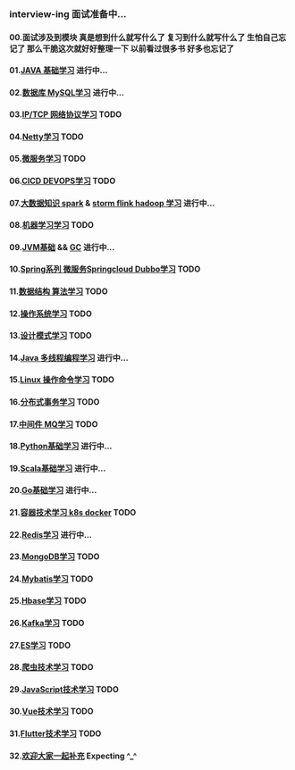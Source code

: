 ### interview-ing 面试准备中...
#### 00.面试涉及到模块  真是想到什么就写什么了  复习到什么就写什么了  生怕自己忘记了  那么干脆这次就好好整理一下  以前看过很多书  好多也忘记了
#### 01.[JAVA 基础学习](https://github.com/licslan/interview-ing/blob/master/JAVA.md) 进行中... 
#### 02.[数据库 MySQL学习](https://github.com/licslan/interview-ing/blob/master/MySQL.md) 进行中... 
#### 03.[IP/TCP 网络协议学习](https://www.licslan.com) TODO
#### 04.[Netty学习](https://github.com/licslan/interview-ing/blob/master/NETTY.md) TODO
#### 05.[微服务学习](https://www.licslan.com) TODO
#### 06.[CICD DEVOPS学习](https://www.licslan.com) TODO
#### 07.[大数据知识 spark](https://github.com/licslan/interview-ing/blob/master/SPARK.md) & [storm flink hadoop 学习](https://www.licslan.com) 进行中...
#### 08.[机器学习学习](https://www.licslan.com) TODO
#### 09.[JVM基础](https://github.com/licslan/interview-ing/blob/master/JVM.md) && [GC](https://github.com/licslan/interview-ing/blob/master/GC.md) 进行中...
#### 10.[Spring系列 微服务Springcloud Dubbo学习](https://www.licslan.com) TODO
#### 11.[数据结构 算法学习](https://www.licslan.com) TODO
#### 12.[操作系统学习](https://www.licslan.com) TODO
#### 13.[设计模式学习](https://www.licslan.com) TODO
#### 14.[Java 多线程编程学习](https://github.com/licslan/interview-ing/blob/master/MULTI-THREAD.md) 进行中...
#### 15.[Linux 操作命令学习](https://www.licslan.com) TODO
#### 16.[分布式事务学习](https://www.licslan.com) TODO
#### 17.[中间件 MQ学习](https://www.licslan.com) TODO
#### 18.[Python基础学习](https://github.com/licslan/interview-ing/blob/master/PYTHON.md) 进行中...
#### 19.[Scala基础学习](https://github.com/licslan/interview-ing/blob/master/SCALA.md) 进行中...
#### 20.[Go基础学习](https://github.com/licslan/interview-ing/blob/master/GO.md) 进行中...
#### 21.[容器技术学习 k8s docker](https://github.com/licslan/interview-ing/blob/master/DOCKER.md) TODO
#### 22.[Redis学习](https://github.com/licslan/interview-ing/blob/master/REDIS.md) 进行中...
#### 23.[MongoDB学习](https://www.licslan.com) TODO
#### 24.[Mybatis学习](https://blog.mybatis.org/) TODO
#### 25.[Hbase学习](https://www.licslan.com) TODO
#### 26.[Kafka学习](https://www.licslan.com) TODO
#### 27.[ES学习](https://www.licslan.com) TODO
#### 28.[爬虫技术学习](https://www.licslan.com) TODO
#### 29.[JavaScript技术学习](https://www.licslan.com) TODO
#### 30.[Vue技术学习](https://www.licslan.com) TODO
#### 31.[Flutter技术学习](https://www.licslan.com) TODO
#### 32.[欢迎大家一起补充](https://www.baidu.com) Expecting ^_^

